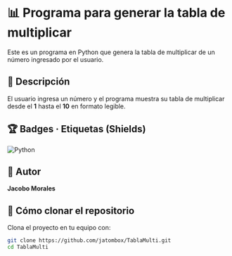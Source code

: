 # 📊 Programa para generar la tabla de multiplicar

Este es un programa en Python que genera la tabla de multiplicar de un número ingresado por el usuario.

## 📝 Descripción
El usuario ingresa un número y el programa muestra su tabla de multiplicar desde el **1** hasta el **10** en formato legible.

## 🏆 Badges · Etiquetas (Shields)
![Python](https://img.shields.io/badge/Python-3.13-3776AB?style=for-the-badge&logo=python&logoColor=white)

## 👤 Autor
**Jacobo Morales**

## 📂 Cómo clonar el repositorio
Clona el proyecto en tu equipo con:

```bash
git clone https://github.com/jatombox/TablaMulti.git
cd TablaMulti
